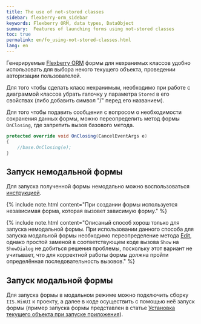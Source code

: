 ```yaml
---
title: The use of not-stored classes
sidebar: flexberry-orm_sidebar
keywords: Flexberry ORM, data types, DataObject
summary:  Features of launching forms using not-stored classes
toc: true
permalink: en/fo_using-not-stored-classes.html
lang: en
---
```


Генерируемые [Flexberry ORM](fo_flexberry-orm.html) формы для нехранимых классов удобно использовать для выбора некого текущего объекта, проведении авторизации пользователей.

Для того чтобы сделать класс нехранимым, необходимо при работе с диаграммой классов убрать галочку у параметра `Stored` в его свойствах (либо добавить символ "/" перед его названием).

Для того чтобы подавить сообщения с вопросом о необходимости сохранения данных формы, можно переопределить метод формы `OnClosing`, где запретить вызов базового метода.

```csharp
protected override void OnClosing(CancelEventArgs e)
{
	//base.OnClosing(e);
}
```

## Запуск немодальной формы

Для запуска полученной формы немодально можно воспользоваться [инструкцией](fw_force-call-editing-form.html).

{% include note.html content="При создании формы используется независимая форма, которая вызовет зависимую форму." %}

{% include note.html content="Описаный способ хорош только для запуска немодальной формы. При использовании данного способа для запуска модальной формы необходимо переопределение метода [Edit](fa_form-interaction.html), однако простой заменой в соответствующем коде вызова `Show` на `ShowDialog` не добиться решения проблемы, поскольку этот вариант не учитывает, что для корректной работы формы должна пройти определённая последовательность вызовов." %}

## Запуск модальной формы

Для запуска формы в модальном режиме можно подключить сборку `IIS.WinUI` к проекту, а далее в коде осуществить с помощью неё запуск формы (пример запуска формы представлен в статье [Установка текущего объекта при запуске приложения](fo_define-default-object.html)).
